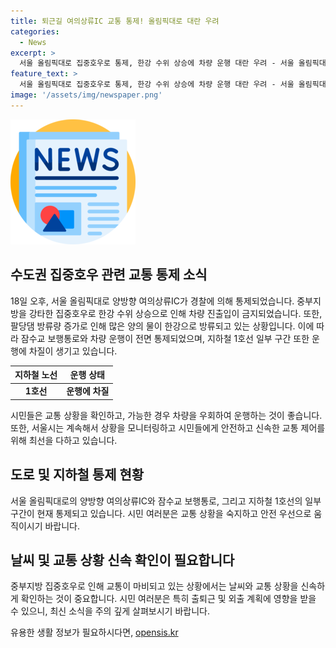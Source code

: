 ```yaml
---
title: 퇴근길 여의상류IC 교통 통제! 올림픽대로 대란 우려
categories:
  - News
excerpt: >
  서울 올림픽대로 집중호우로 통제, 한강 수위 상승에 차량 운행 대란 우려 - 서울 올림픽대로 양방향 여의상류IC가 집중호우로 경찰 통제되었다. 팔당댐 방류량 증가로 초당 8,500톤 이상의 물이 방류되며, 차량 운행과 지하철 1호선 운행에 차질이 생기고 있다. 시민들은 교통 상황을 확인하고 우회해야 할 것으로 당부받고 있다.
feature_text: >
  서울 올림픽대로 집중호우로 통제, 한강 수위 상승에 차량 운행 대란 우려 - 서울 올림픽대로 양방향 여의상류IC가 집중호우로 경찰 통제되었다. 팔당댐 방류량 증가로 초당 8,500톤 이상의 물이 방류되며, 차량 운행과 지하철 1호선 운행에 차질이 생기고 있다. 시민들은 교통 상황을 확인하고 우회해야 할 것으로 당부받고 있다.
image: '/assets/img/newspaper.png'
---
```


<p><img src="/assets/img/newspaper.png" alt="kimp 속보" /></p>

<h2 data-ke-size="size26">수도권 집중호우 관련 교통 통제 소식</h2>

<p data-ke-size="size16">18일 오후, 서울 올림픽대로 양방향 여의상류IC가 경찰에 의해 통제되었습니다. 중부지방을 강타한 집중호우로 한강 수위 상승으로 인해 차량 진출입이 금지되었습니다. 또한, 팔당댐 방류량 증가로 인해 많은 양의 물이 한강으로 방류되고 있는 상황입니다. 이에 따라 잠수교 보행통로와 차량 운행이 전면 통제되었으며, 지하철 1호선 일부 구간 또한 운행에 차질이 생기고 있습니다.</p>

<table>
    <thead>
        <tr>
            <th>지하철 노선</th>
            <th>운행 상태</th>
        </tr>
    </thead>
    <tbody>
        <tr>
            <td style="text-align: center; height: 17px;"><b>1호선</b></td>
            <td style="text-align: center; height: 17px;"><b>운행에 차질</b></td>
        </tr>
    </tbody>
</table>

<p data-ke-size="size16">시민들은 교통 상황을 확인하고, 가능한 경우 차량을 우회하여 운행하는 것이 좋습니다. 또한, 서울시는 계속해서 상황을 모니터링하고 시민들에게 안전하고 신속한 교통 제어를 위해 최선을 다하고 있습니다.</p>

<h2 data-ke-size="size26">도로 및 지하철 통제 현황</h2>

<p data-ke-size="size16">서울 올림픽대로의 양방향 여의상류IC와 잠수교 보행통로, 그리고 지하철 1호선의 일부 구간이 현재 통제되고 있습니다. 시민 여러분은 교통 상황을 숙지하고 안전 우선으로 움직이시기 바랍니다.</p>

<h2 data-ke-size="size26">날씨 및 교통 상황 신속 확인이 필요합니다</h2>

<p data-ke-size="size16">중부지방 집중호우로 인해 교통이 마비되고 있는 상황에서는 날씨와 교통 상황을 신속하게 확인하는 것이 중요합니다. 시민 여러분은 특히 출퇴근 및 외출 계획에 영향을 받을 수 있으니, 최신 소식을 주의 깊게 살펴보시기 바랍니다.</p>
유용한 생활 정보가 필요하시다면, <a href="https://opensis.kr" rel="dofollow">opensis.kr</a>


